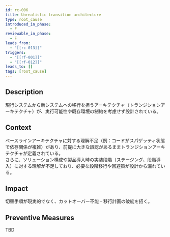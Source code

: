 ```yaml
---
id: rc-006
title: Unrealistic transition architecture
type: root_cause
introduced_in_phase:
  - F
reviewable_in_phase:
  - F
leads_from:
  - "[[rc-013]]"
triggers:
  - "[[rf-001]]"
  - "[[rf-012]]"
leads_to: []
tags: [root_cause]
---
```


## Description
現行システムから新システムへの移行を担うアーキテクチャ（トランジションアーキテクチャ）が、実行可能性や既存環境の制約を考慮せず設計されている。

## Context
ベースラインアーキテクチャに対する理解不足（例：コードがスパゲッティ状態で依存関係が複雑）があり、前提に大きな誤認があるままトランジションアーキテクチャが定義されている。  
さらに、ソリューション構成や製品導入時の実装段階（ステージング、段階導入）に対する理解が不足しており、必要な段階移行や回避策が設計から漏れている。

## Impact
切替手順が現実的でなく、カットオーバー不能・移行計画の破綻を招く。

## Preventive Measures
TBD